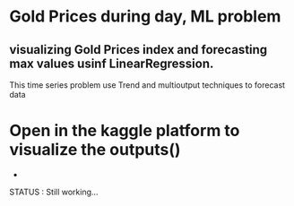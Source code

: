 # Gold Prices during day, ML problem

## visualizing Gold Prices index and forecasting max values usinf LinearRegression.

This time series problem use Trend and multioutput techniques to forecast data

# Open in the kaggle platform to visualize the outputs()
- 


STATUS : Still working...
